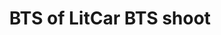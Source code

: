 ---
layout: default
category: bts
tags: ["openframeworks","leds","teensy"]
video: "https://player.vimeo.com/video/187054140?badge=0&amp;autopause=0&amp;player_id=0&amp;app_id=72231"
title: "BTS of LitCar BTS shoot"
thumbnail: "https://i.vimeocdn.com/video/596677075_295x166.jpg?r=pad"
---